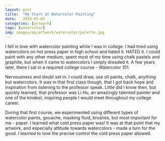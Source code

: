 ```yaml
---
layout: post
title:  "My Start at Watercolor Painting"
date:   2018-05-03
categories: [artwork]
tags: [watercolor]
img: images/ep/artwork/watercolor/palette.jpg
---
```


I fell in love with watercolor painting while I was in college. I had tried using watercolors on hot press paper in high school and hated it. HATED it. I could paint with any other medium, spent most of my time using chalk pastels and graphite, but when it came to watercolors I simply dreaded it. A few years later, there I sat in a required college course - Watercolor 101.<!--more-->

Nervousness and doubt set in. I could draw, use oil paints, chalk, anything but watercolors. It was in that first class though, that I got back hope and inspiration from listening to the professor speak. Little did I know then, but quickly learned, that professor was Li Hu, an amazingly talented painter and one of the kindest, inspiring people I would meet throughout my college career.

During that first course, we experimented using different types of watercolor paints, gouache, masking fluid, brushes, but most important for me - paper. I learned what cold press paper was! It was at that point that my artwork, and especially attitude towards watercolors - made a turn for the good. I learned to love the precise control the cold press paper allowed. 